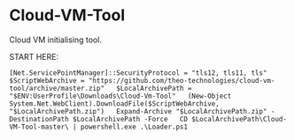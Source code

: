 # Cloud-VM-Tool
Cloud VM initialising tool.



START HERE:

`[Net.ServicePointManager]::SecurityProtocol = "tls12, tls11, tls" 
$ScriptWebArchive = "https://github.com/theo-technologies/cloud-vm-tool/archive/master.zip"  
$LocalArchivePath = "$ENV:UserProfile\Downloads\Cloud-Vm-Tool"  
(New-Object System.Net.WebClient).DownloadFile($ScriptWebArchive, "$LocalArchivePath.zip")  
Expand-Archive "$LocalArchivePath.zip" -DestinationPath $LocalArchivePath -Force  
CD $LocalArchivePath\Cloud-VM-Tool-master\ | powershell.exe .\Loader.ps1`  


